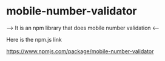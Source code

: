# mobile-number-validator

--> It is an npm library that does mobile number validation <--

Here is the npm.js link

https://www.npmjs.com/package/mobile-number-validator